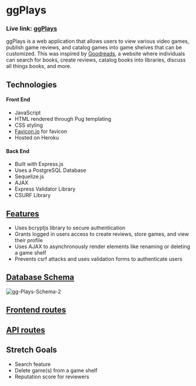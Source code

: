 # ggPlays

### Live link: [ggPlays](ggplay.herokuapp.com)
ggPlays is a web application that allows users to view various video games, publish game reviews, and catalog games into game shelves that can be customized. This was inspired by [Goodreads](https://www.goodreads.com/), a website where individuals can search for books, create reviews, catalog books into libraries, discuss all things books, and more. 

## Technologies
#### Front End
- JavaScript
- HTML rendered through Pug templating
- CSS styling
- [Favicon.io](https://favicon.io/) for favicon
- Hosted on Heroku

#### Back End
- Built with Express.js
- Uses a PostgreSQL Database
- Sequelize.js
- AJAX
- Express Validator Library
- CSURF Library

## [Features](https://github.com/Hieu-Ma/ggplays/wiki/Feature-List)
- Uses bcryptjs library to secure authentication
- Grants logged in users access to create reviews, store games, and view their profile
- Uses AJAX to asynchronously render elements like renaming or deleting a game shelf
- Prevents csrf attacks and uses validation forms to authenticate users

## [Database Schema](https://github.com/Hieu-Ma/ggplays/wiki/Database-Schema)
<img src="https://i.ibb.co/wNBRLY7/gg-Plays-Schema-2.png" alt="gg-Plays-Schema-2">

## [Frontend routes](https://github.com/Hieu-Ma/ggplays/wiki/Frontend-Routes)

## [API routes](https://github.com/Hieu-Ma/ggplays/wiki/API-Documentation)

## Stretch Goals
- Search feature
- Delete game(s) from a game shelf
- Reputation score for reviewers
